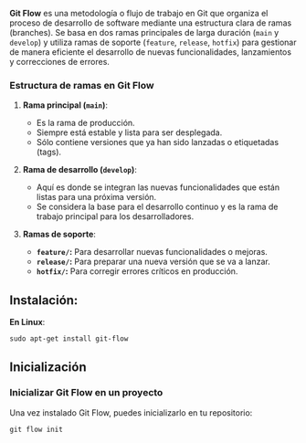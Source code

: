 
**Git Flow** es una metodología o flujo de trabajo en Git que organiza el proceso de desarrollo de software mediante una estructura clara de ramas (branches). Se basa en dos ramas principales de larga duración (`main` y `develop`) y utiliza ramas de soporte (`feature`, `release`, `hotfix`) para gestionar de manera eficiente el desarrollo de nuevas funcionalidades, lanzamientos y correcciones de errores.

### Estructura de ramas en Git Flow

1. **Rama principal (`main`)**:
    
    - Es la rama de producción.
    - Siempre está estable y lista para ser desplegada.
    - Sólo contiene versiones que ya han sido lanzadas o etiquetadas (tags).
2. **Rama de desarrollo (`develop`)**:
    
    - Aquí es donde se integran las nuevas funcionalidades que están listas para una próxima versión.
    - Se considera la base para el desarrollo continuo y es la rama de trabajo principal para los desarrolladores.
3. **Ramas de soporte**:
    
    - **`feature/`:** Para desarrollar nuevas funcionalidades o mejoras.
    - **`release/`:** Para preparar una nueva versión que se va a lanzar.
    - **`hotfix/`:** Para corregir errores críticos en producción.

## Instalación:

**En Linux**:

`sudo apt-get install git-flow`

## Inicialización
### Inicializar Git Flow en un proyecto

Una vez instalado Git Flow, puedes inicializarlo en tu repositorio:

`git flow init`
